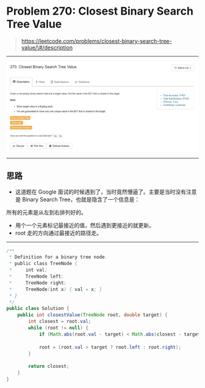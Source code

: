 # Problem 270: Closest Binary Search Tree Value

> https://leetcode.com/problems/closest-binary-search-tree-value/\#/description

---------

![](/assets/270.png)

--------

## 思路

* 这道题在 Google 面试的时候遇到了，当时竟然懵逼了。主要是当时没有注意是 Binary Search Tree，也就是隐含了一个信息是：

所有的元素是从左到右排列好的。

* 用个一个元素标记最接近的值，然后遇到更接近的就更新。
* root 走的方向通过最接近的路径走。



--------



```java
/**
 * Definition for a binary tree node.
 * public class TreeNode {
 *     int val;
 *     TreeNode left;
 *     TreeNode right;
 *     TreeNode(int x) { val = x; }
 * }
 */
public class Solution {
    public int closestValue(TreeNode root, double target) {
        int closest = root.val;
        while (root != null) {
            if (Math.abs(root.val - target) < Math.abs(closest - target)) closest = root.val;
            
            root = (root.val > target ? root.left : root.right);
        }
        
        return closest;
    }
}
```



